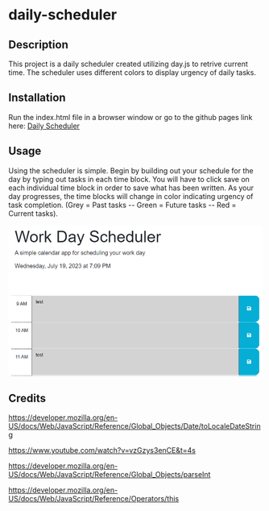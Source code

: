 # daily-scheduler

## Description

This project is a daily scheduler created utilizing day.js to retrive current time.  The scheduler uses different colors to display urgency of daily tasks.

## Installation

Run the index.html file in a browser window or go to the github pages link here: <a href="">Daily Scheduler</a>

## Usage

Using the scheduler is simple.  Begin by building out your schedule for the day by typing out tasks in each time block. You will have to click save on each individual time block in order to save what has been written.  As your day progresses, the time blocks will change in color indicating urgency of task completion. (Grey = Past tasks -- Green = Future tasks -- Red = Current tasks). 

![Screenshot of page](screenshot.PNG)


## Credits

https://developer.mozilla.org/en-US/docs/Web/JavaScript/Reference/Global_Objects/Date/toLocaleDateString

https://www.youtube.com/watch?v=vzGzys3enCE&t=4s

https://developer.mozilla.org/en-US/docs/Web/JavaScript/Reference/Global_Objects/parseInt

https://developer.mozilla.org/en-US/docs/Web/JavaScript/Reference/Operators/this